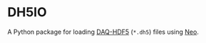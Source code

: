 # DH5IO
A Python package for loading [DAQ-HDF5](https://github.com/cog-neurophys-lab/DAQ-HDF5)
(`*.dh5`) files using [Neo](https://github.com/NeuralEnsemble/python-neo).